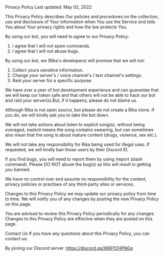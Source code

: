 Privacy Policy Last updated: May 02, 2022

This Privacy Policy describes Our policies and procedures on the collection, use and disclosure of Your information when You use the Service and tells You about Your privacy rights and how the law protects You.

By using our bot, you will need to agree to our Privacy Policy:
1. I agree that I will not spam commands.
3. I agree that I will not abuse bugs.

By using our bot, we (Rika's developers) will promise that we will not:
1. Collect yours sensitive information.
2. Change your server's / voice channel's / text channel's settings.
3. Raid your server for a specific purpose.

We have over a year of bot development experience and can guarantee that we will keep our token safe and that others will not be able to hack our bot and raid your server(s).But, if it happens, please do not blame us.

Although Rika is not open source, but please do not create a Rika clone. If you do, we will kindly ask you to take the bot down.

We will not take actions about listen to explicit song(s), without being overaged, explicit means the song contains swearing, but can sometimes also mean that the song is about mature content (drugs, violence, sex etc.).

We will not take any responsibility for Rika being used for illegal uses. If requested, we will kindly ban those users by their Discord ID.

If you find bugs, you will need to report them by using /report (slash command). Please DO NOT abuse the bug(s) as this will result in getting you banned.

We have no control over and assume no responsibility for the content, privacy policies or practises of any third-party sites or services.

Changes to this Privacy Policy we may update our privacy policy from time to time. We will notify you of any changes by posting the new Privacy Policy on this page.

You are advised to review this Privacy Policy periodically for any changes. Changes to this Privacy Policy are effective when they are posted on this page.

Contact Us If you have any questions about this Privacy Policy, you can contact us:

By joining our Discord server: https://discord.gg/W6FfCHPNGq
